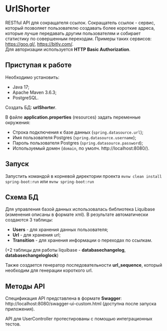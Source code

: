 # UrlShorter
RESTful API для сокращателя ссылок. Сокращатель ссылок - 
сервис, который позволяет пользователю создавать более 
короткие адреса, которые лучше передавать другим 
пользователям и собирает статистику по совершенным 
переходам. Примеры таких сервисов: https://goo.gl/, 
https://bitly.com/.  
Для авторизации используется **HTTP Basic Authorization**.
## Приступая к работе
Необходимо установить:
* Java 17;
* Apache Maven 3.6.3;
* PostgreSQL.

Cоздать БД: **urlShorter**.

В файле **application.properties** (resources) задать переменные окружения:
* Строка подключения к базе данных (`spring.datasource.url`);
* Имя пользователя Postgres (`spring.datasource.username`);
* Пароль пользователя Postgres (`spring.datasource.password`);
* Используемый домен (`domain`, по умолч. http://localhost:8080/).

## Запуск
Запустить командой в корневой директории проекта `mvnw clean install spring-boot:run` или `mvnw spring-boot:run`

## Схема БД
Для управления базой данных использовалась библиотека Liquibase
(изменения описаны в формате xml). В результате автоматически создаются 3 таблицы:
* **Users** - для хранения данных пользователя;
* **Url** - для хранения url;
* **Transition** - для хранения информации о переходах по ссылкам.

(+2 таблицы для работы liquibase - **databasechangelog**, **databasechangeloglock**)

Также создается генератор последовательности **url_sequence**, который необходим для 
генерации короткого url.

## Методы API
Спецификация API представлена в формате **Swagger**: http://localhost:8080/swagger-ui-custom.html (доступна после
запуска приложения).

API для UserController протестированы с помощью интеграционных тестов.